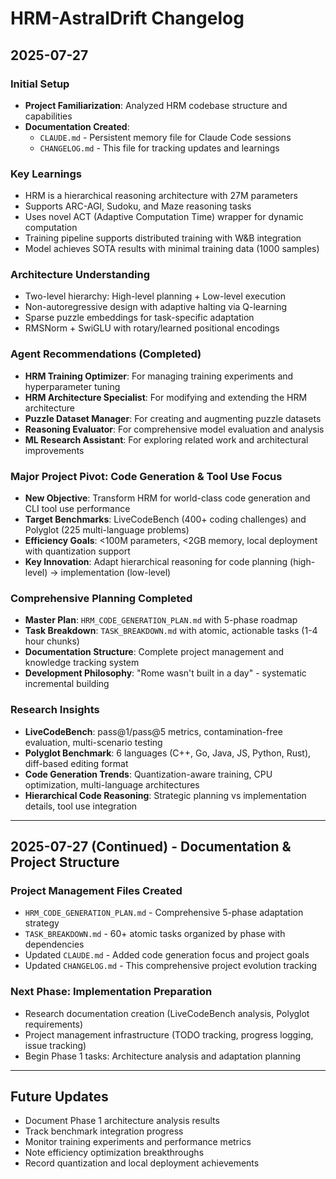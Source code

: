 # HRM-AstralDrift Changelog

## 2025-07-27

### Initial Setup
- **Project Familiarization**: Analyzed HRM codebase structure and capabilities
- **Documentation Created**: 
  - `CLAUDE.md` - Persistent memory file for Claude Code sessions
  - `CHANGELOG.md` - This file for tracking updates and learnings

### Key Learnings
- HRM is a hierarchical reasoning architecture with 27M parameters
- Supports ARC-AGI, Sudoku, and Maze reasoning tasks
- Uses novel ACT (Adaptive Computation Time) wrapper for dynamic computation
- Training pipeline supports distributed training with W&B integration
- Model achieves SOTA results with minimal training data (1000 samples)

### Architecture Understanding
- Two-level hierarchy: High-level planning + Low-level execution
- Non-autoregressive design with adaptive halting via Q-learning
- Sparse puzzle embeddings for task-specific adaptation
- RMSNorm + SwiGLU with rotary/learned positional encodings

### Agent Recommendations (Completed)
- **HRM Training Optimizer**: For managing training experiments and hyperparameter tuning
- **HRM Architecture Specialist**: For modifying and extending the HRM architecture  
- **Puzzle Dataset Manager**: For creating and augmenting puzzle datasets
- **Reasoning Evaluator**: For comprehensive model evaluation and analysis
- **ML Research Assistant**: For exploring related work and architectural improvements

### Major Project Pivot: Code Generation & Tool Use Focus
- **New Objective**: Transform HRM for world-class code generation and CLI tool use performance
- **Target Benchmarks**: LiveCodeBench (400+ coding challenges) and Polyglot (225 multi-language problems)
- **Efficiency Goals**: <100M parameters, <2GB memory, local deployment with quantization support
- **Key Innovation**: Adapt hierarchical reasoning for code planning (high-level) → implementation (low-level)

### Comprehensive Planning Completed
- **Master Plan**: `HRM_CODE_GENERATION_PLAN.md` with 5-phase roadmap
- **Task Breakdown**: `TASK_BREAKDOWN.md` with atomic, actionable tasks (1-4 hour chunks)
- **Documentation Structure**: Complete project management and knowledge tracking system
- **Development Philosophy**: "Rome wasn't built in a day" - systematic incremental building

### Research Insights
- **LiveCodeBench**: pass@1/pass@5 metrics, contamination-free evaluation, multi-scenario testing
- **Polyglot Benchmark**: 6 languages (C++, Go, Java, JS, Python, Rust), diff-based editing format
- **Code Generation Trends**: Quantization-aware training, CPU optimization, multi-language architectures
- **Hierarchical Code Reasoning**: Strategic planning vs implementation details, tool use integration

---

## 2025-07-27 (Continued) - Documentation & Project Structure

### Project Management Files Created
- `HRM_CODE_GENERATION_PLAN.md` - Comprehensive 5-phase adaptation strategy
- `TASK_BREAKDOWN.md` - 60+ atomic tasks organized by phase with dependencies
- Updated `CLAUDE.md` - Added code generation focus and project goals
- Updated `CHANGELOG.md` - This comprehensive project evolution tracking

### Next Phase: Implementation Preparation
- Research documentation creation (LiveCodeBench analysis, Polyglot requirements)
- Project management infrastructure (TODO tracking, progress logging, issue tracking)
- Begin Phase 1 tasks: Architecture analysis and adaptation planning

---

## Future Updates
- Document Phase 1 architecture analysis results
- Track benchmark integration progress  
- Monitor training experiments and performance metrics
- Note efficiency optimization breakthroughs
- Record quantization and local deployment achievements